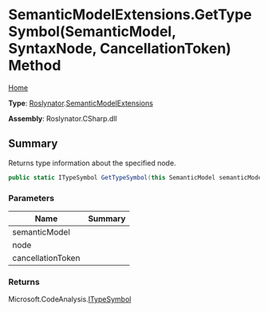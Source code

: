 # SemanticModelExtensions\.GetTypeSymbol\(SemanticModel, SyntaxNode, CancellationToken\) Method

[Home](../../../README.md)

**Type**: [Roslynator](../../README.md)\.[SemanticModelExtensions](../README.md)

**Assembly**: Roslynator\.CSharp\.dll

## Summary

Returns type information about the specified node\.

```csharp
public static ITypeSymbol GetTypeSymbol(this SemanticModel semanticModel, SyntaxNode node, CancellationToken cancellationToken = default(CancellationToken))
```

### Parameters

| Name | Summary |
| ---- | ------- |
| semanticModel | |
| node | |
| cancellationToken | |

### Returns

Microsoft\.CodeAnalysis\.[ITypeSymbol](https://docs.microsoft.com/en-us/dotnet/api/microsoft.codeanalysis.itypesymbol)

